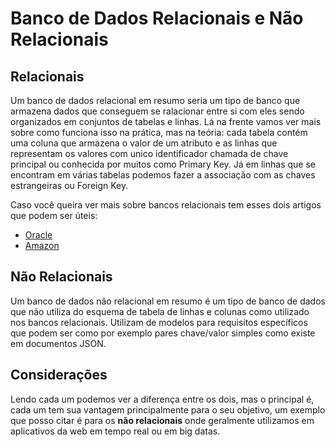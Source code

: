 # **Banco de Dados Relacionais e Não Relacionais**

## **Relacionais**

Um banco de dados relacional em resumo seria um tipo de banco que armazena dados que conseguem se ralacionar entre si com eles sendo organizados em conjuntos de tabelas e linhas. Lá na frente vamos ver mais sobre como funciona isso na prática, mas na teória: cada tabela contém uma coluna que armazena o valor de um atributo e as linhas que representam os valores com unico identificador chamada de chave principal ou conhecida por muitos como Primary Key. Já em linhas que se encontram em várias tabelas podemos fazer a associação com as chaves estrangeiras ou Foreign Key.

Caso você queira ver mais sobre bancos relacionais tem esses dois artigos que podem ser úteis:

- [Oracle](https://www.oracle.com/br/database/what-is-a-relational-database/)
- [Amazon](https://aws.amazon.com/pt/relational-database/)

## **Não Relacionais**

Um banco de dados não relacional em resumo é um tipo de banco de dados que não utiliza do esquema de tabela de linhas e colunas como utilizado nos bancos relacionais. Utilizam de modelos para requisitos específicos que podem ser como por exemplo pares chave/valor simples como existe em documentos JSON.

## **Considerações**

Lendo cada um podemos ver a diferença entre os dois, mas o principal é, cada um tem sua vantagem principalmente para o seu objetivo, um exemplo que posso citar é para os **não relacionais** onde geralmente utilizamos em aplicativos da web em tempo real ou em big datas. 